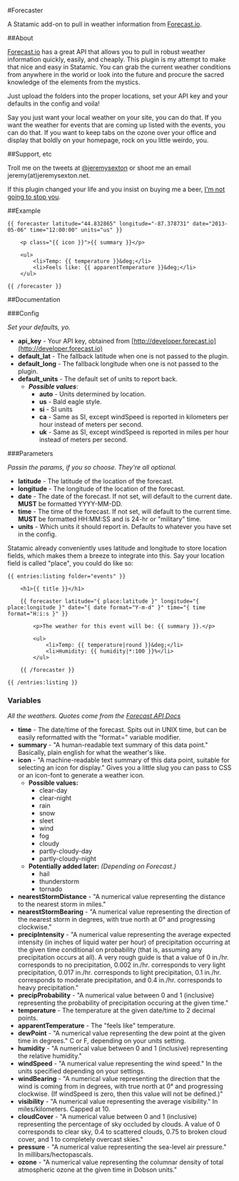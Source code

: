 #Forecaster

A Statamic add-on to pull in weather information from [Forecast.io](http://forecast.io).

##About

[Forecast.io](http://forecast.io) has a great API that allows you to pull in robust weather information quickly, easily, and cheaply. This plugin is my attempt to make that nice and easy in Statamic. You can grab the current weather conditions from anywhere in the world or look into the future and procure the sacred knowledge of the elements from the mystics.

Just upload the folders into the proper locations, set your API key and your defaults in the config and voila!

Say you just want your local weather on your site, you can do that. If you want the weather for events that are coming up listed with the events, you can do that. If you want to keep tabs on the ozone over your office and display that boldly on your homepage, rock on you little weirdo, you.

##Support, etc

Troll me on the tweets at [@jeremysexton](http://twitter.com/jeremysexton) or shoot me an email jeremy(at)jeremysexton.net.

If this plugin changed your life and you insist on buying me a beer, [I'm not going to stop you](https://www.paypal.com/cgi-bin/webscr?cmd=_s-xclick&hosted_button_id=LTC6XY9F7RTJ2).

##Example

```
{{ forecaster latitude="44.832865" longitude="-87.378731" date="2013-05-06" time="12:00:00" units="us" }}

	<p class="{{ icon }}">{{ summary }}</p>
	
	<ul>
		<li>Temp: {{ temperature }}&deg;</li>
		<li>Feels like: {{ apparentTemperature }}&deg;</li>
	</ul>

{{ /forecaster }}
```

##Documentation

###Config

*Set your defaults, yo.*

* **api_key** - Your API key, obtained from [http://developer.forecast.io](http://developer.forecast.io)
* **default_lat** - The fallback latitude when one is not passed to the plugin.
* **default_long** - The fallback longitude when one is not passed to the plugin.
* **default_units** - The default set of units to report back.
	* ***Possible values***:
		* **auto** - Units determined by location.
		* **us** - Bald eagle style.
		* **si** - SI units
		* **ca** - Same as SI, except windSpeed is reported in kilometers per hour instead of meters per second.
		* **uk** - Same as SI, except windSpeed is reported in miles per hour instead of meters per second.

###Parameters

*Passin the params, if you so choose. They're all optional.*

* **latitude** - The latitude of the location of the forecast.
* **longitude** - The longitude of the location of the forecast.
* **date** - The date of the forecast. If not set, will default to the current date. **MUST** be formatted YYYY-MM-DD.
* **time** - The time of the forecast. If not set, will default to the current time. **MUST** be formatted HH:MM:SS and is 24-hr or "military" time.
* **units** - Which units it should report in. Defaults to whatever you have set in the config.

Statamic already conveniently uses latitude and longitude to store location fields, which makes them a breeze to integrate into this. Say your location field is called "place", you could do like so:

```
{{ entries:listing folder="events" }}

	<h1>{{ title }}</h1>
	
	{{ forecaster latitude="{ place:latitude }" longitude="{ place:longitude }" date="{ date format="Y-m-d" }" time="{ time format="H:i:s }" }}
		
		<p>The weather for this event will be: {{ summary }}.</p>
		
		<ul>
			<li>Temp: {{ temperature|round }}&deg;</li>
			<li>Humidity: {{ humidity|*:100 }}%</li>
		</ul>
		
	{{ /forecaster }}

{{ /entries:listing }}
```

### Variables

*All the weathers. Quotes come from the [Forecast API Docs](https://developer.forecast.io/docs/v2)*

* **time** - The date/time of the forecast. Spits out in UNIX time, but can be easily reformatted with the "format=" variable modifier.
* **summary** - "A human-readable text summary of this data point." Basically, plain english for what the weather's like.
* **icon** - "A machine-readable text summary of this data point, suitable for selecting an icon for display." Gives you a little slug you can pass to CSS or an icon-font to generate a weather icon.
	* **Possible values:**
		* clear-day
		* clear-night
		* rain
		* snow
		* sleet
		* wind
		* fog
		* cloudy
		* partly-cloudy-day
		* partly-cloudy-night
	* **Potentially added later:** *(Depending on Forecast.)*
		* hail
		* thunderstorm
		* tornado
* **nearestStormDistance** - "A numerical value representing the distance to the nearest storm in miles."
* **nearestStormBearing** - "A numerical value representing the direction of the nearest storm in degrees, with true north at 0° and progressing clockwise."
* **precipIntensity** - "A numerical value representing the average expected intensity (in inches of liquid water per hour) of precipitation occurring at the given time conditional on probability (that is, assuming any precipitation occurs at all). A very rough guide is that a value of 0 in./hr. corresponds to no precipitation, 0.002 in./hr. corresponds to very light precipitation, 0.017 in./hr. corresponds to light precipitation, 0.1 in./hr. corresponds to moderate precipitation, and 0.4 in./hr. corresponds to heavy precipitation."
* **precipProbability** - "A numerical value between 0 and 1 (inclusive) representing the probability of precipitation occuring at the given time."
* **temperature** - The temperature at the given date/time to 2 decimal points.
* **apparentTemperature** - The "feels like" temperature.
* **dewPoint** - "A numerical value representing the dew point at the given time in degrees." C or F, depending on your units setting.
* **humidity** - "A numerical value between 0 and 1 (inclusive) representing the relative humidity."
* **windSpeed** - "A numerical value representing the wind speed." In the units specified depending on your settings.
* **windBearing** - "A numerical value representing the direction that the wind is coming from in degrees, with true north at 0° and progressing clockwise. (If windSpeed is zero, then this value will not be defined.)"
* **visibility** - "A numerical value representing the average visibility." In miles/kilometers. Capped at 10.
* **cloudCover** - "A numerical value between 0 and 1 (inclusive) representing the percentage of sky occluded by clouds. A value of 0 corresponds to clear sky, 0.4 to scattered clouds, 0.75 to broken cloud cover, and 1 to completely overcast skies."
* **pressure** - "A numerical value representing the sea-level air pressure." In millibars/hectopascals.
* **ozone** - "A numerical value representing the columnar density of total atmospheric ozone at the given time in Dobson units."